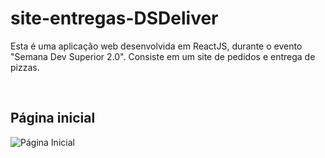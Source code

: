 # site-entregas-DSDeliver
<p>Esta é uma aplicação web desenvolvida em ReactJS, durante o evento "Semana Dev Superior 2.0". Consiste em um site de pedidos e entrega de pizzas.</p>
<br>
<h2> Página inicial </h2>
<img alt="Página Inicial" title="Página inicial" src="C:\my-stuff\pessoal\portfolio\index.png"/>
